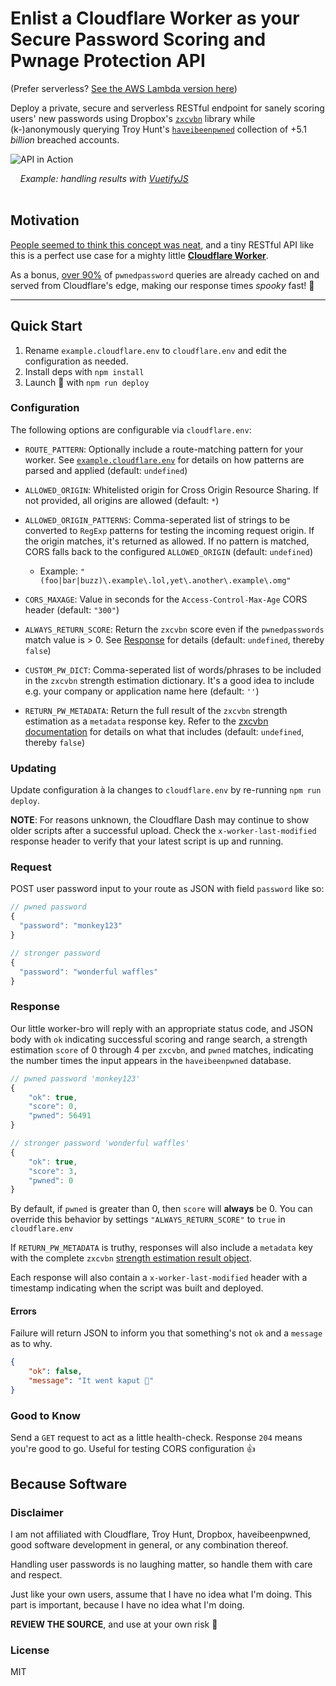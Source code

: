 # Enlist a Cloudflare Worker as your Secure Password Scoring and Pwnage Protection API

(Prefer serverless? [See the AWS Lambda version here](https://github.com/detroitenglish/haveibeenpwned-zxcvbn-lambda-api))

Deploy a private, secure and serverless RESTful endpoint for sanely scoring users' new passwords using Dropbox's [`zxcvbn`](https://github.com/dropbox/zxcvbn) library while (k-)anonymously querying Troy Hunt's [`haveibeenpwned`](https://haveibeenpwned.com/) collection of +5.1 *billion* breached accounts.

![API in Action](.github/pwnage.gif?raw=true "API in Action")

&nbsp;&nbsp;&nbsp;&nbsp;*Example: handling results with [VuetifyJS](https://github.com/vuetifyjs/vuetify)*
<br>
<br>
## Motivation
<a href="https://twitter.com/DetroitEnglish/status/1008276231199055874" target="_blank">People seemed to think this concept was neat</a>, and a tiny RESTful API like this is a perfect use case for a mighty little [**Cloudflare Worker**](https://developers.cloudflare.com/workers/).

As a bonus, [over 90%](https://twitter.com/troyhunt/status/1011871596603060225) of `pwnedpassword` queries are already cached on and served from Cloudflare's edge, making our response times _spooky_ fast! 👻


---

## Quick Start

1. Rename `example.cloudflare.env` to `cloudflare.env` and edit the configuration as needed.
2. Install deps with `npm install`
3. Launch 🚀 with `npm run deploy`

### Configuration

The following options are configurable via `cloudflare.env`:

- `ROUTE_PATTERN`: Optionally include a route-matching pattern for your worker. See [`example.cloudflare.env`](./example.cloudflare.env) for details on how patterns are parsed and applied (default: `undefined`)

- `ALLOWED_ORIGIN`: Whitelisted origin for Cross Origin Resource Sharing. If not provided, all origins are allowed (default: `*`)

- `ALLOWED_ORIGIN_PATTERNS`: Comma-seperated list of strings to be converted to `RegExp` patterns for testing the incoming request origin. If the origin matches, it's returned as allowed. If no pattern is matched, CORS falls back to the configured `ALLOWED_ORIGIN` (default: `undefined`)
    - Example: `"(foo|bar|buzz)\.example\.lol,yet\.another\.example\.omg"`

- `CORS_MAXAGE`: Value in seconds for the `Access-Control-Max-Age` CORS header (default: `"300"`)

- `ALWAYS_RETURN_SCORE`: Return the `zxcvbn` score even if the `pwnedpasswords` match value is > 0. See [Response](#Response) for details (default: `undefined`, thereby `false`)

- `CUSTOM_PW_DICT`: Comma-seperated list of words/phrases to be included in the `zxcvbn` strength estimation dictionary. It's a good idea to include e.g. your company or application name here (default: `''`)

- `RETURN_PW_METADATA`: Return the full result of the `zxcvbn` strength estimation as a `metadata` response key. Refer to the [zxcvbn documentation](https://github.com/dropbox/zxcvbn#usage) for details on what that includes (default: `undefined`, thereby `false`)

### Updating

Update configuration à la changes to `cloudflare.env` by re-running `npm run deploy`.

**NOTE**: For reasons unknown, the Cloudflare Dash may continue to show older scripts after a successful upload. Check the `x-worker-last-modified` response header to verify that your latest script is up and running.

### Request

POST user password input to your route as JSON with field `password` like so:

```javascript
// pwned password
{
  "password": "monkey123"
}
```
```javascript
// stronger password
{
  "password": "wonderful waffles"
}
```

### Response

Our little worker-bro will reply with an appropriate status code, and JSON body with `ok` indicating successful scoring and range search, a strength estimation `score` of 0 through 4 per `zxcvbn`, and `pwned` matches, indicating the number times the input appears in the `haveibeenpwned` database.

```javascript
// pwned password 'monkey123'
{
    "ok": true,
    "score": 0,
    "pwned": 56491
}
```
```javascript
// stronger password 'wonderful waffles'
{
    "ok": true,
    "score": 3,
    "pwned": 0
}
```
By default, if `pwned` is greater than 0, then `score` will **always** be 0. You can override this behavior by settings `"ALWAYS_RETURN_SCORE"` to `true` in `cloudflare.env`

If `RETURN_PW_METADATA` is truthy, responses will also include a `metadata` key with the complete `zxcvbn` [strength estimation result object](https://github.com/dropbox/zxcvbn#usage).

Each response will also contain a `x-worker-last-modified` header with a timestamp indicating when the script was built and deployed.

#### Errors

Failure will return JSON to inform you that something's not `ok` and a `message` as to why.

```json
{
    "ok": false,
    "message": "It went kaput 💩"
}
```

### Good to Know
Send a `GET` request to act as a little health-check. Response `204` means you're good to go. Useful for testing CORS configuration 👍


## Because Software

### Disclaimer
I am not affiliated with Cloudflare, Troy Hunt, Dropbox, haveibeenpwned, good software development in general, or any combination thereof.

Handling user passwords is no laughing matter, so handle them with care and respect.

Just like your own users, assume that I have no idea what I'm doing. This part is important, because I have no idea what I'm doing.

**REVIEW THE SOURCE**, and use at your own risk 🙈

### License
MIT
